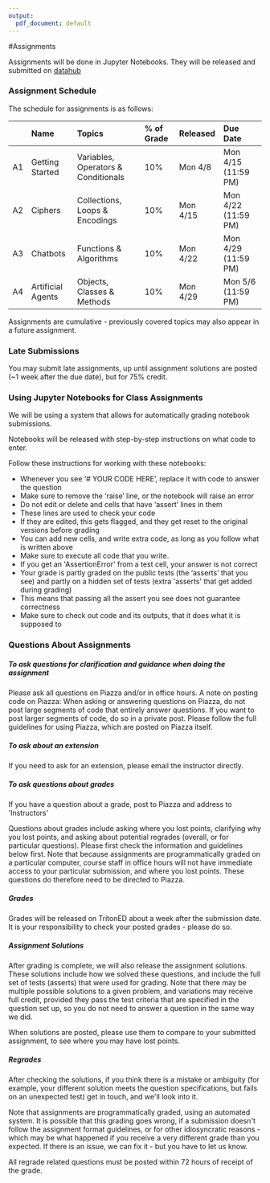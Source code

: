 ```yaml
---
output:
  pdf_document: default
---
```

#Assignments

Assignments will be done in Jupyter Notebooks. They will be released and submitted on [datahub](http::/datahub.ucsd.edu)

### Assignment Schedule

The schedule for assignments is as follows:

|   | Name  | Topics  |  % of Grade  | Released  | Due Date |
|-----: |:----------|:---------------------|:----|:-------|:----------|
| A1 | Getting Started | Variables, Operators & Conditionals | 10% | Mon 4/8 | Mon 4/15 (11:59 PM) |
| A2 | Ciphers | Collections, Loops & Encodings | 10% | Mon 4/15 | Mon 4/22 (11:59 PM) |
| A3 | Chatbots | Functions & Algorithms | 10% | Mon 4/22 | Mon 4/29 (11:59 PM) |
| A4 | Artificial Agents | Objects, Classes & Methods | 10% | Mon 4/29 | Mon 5/6 (11:59 PM) |


Assignments are cumulative - previously covered topics may also appear in a future assignment.

### Late Submissions

You may submit late assignments, up until assignment solutions are posted (~1 week after the due date), but for 75% credit.

### Using Jupyter Notebooks for Class Assignments

We will be using a system that allows for automatically grading notebook submissions.

Notebooks will be released with step-by-step instructions on what code to enter.

Follow these instructions for working with these notebooks:

- Whenever you see ‘# YOUR CODE HERE’, replace it with code to answer the question
- Make sure to remove the ‘raise’ line, or the notebook will raise an error
- Do not edit or delete and cells that have ‘assert’ lines in them
- These lines are used to check your code
- If they are edited, this gets flagged, and they get reset to the original versions before grading
- You can add new cells, and write extra code, as long as you follow what is written above
- Make sure to execute all code that you write.
- If you get an 'AssertionError' from a test cell, your answer is not correct
- Your grade is partly graded on the public tests (the ‘asserts’ that you see) and partly on a hidden set of tests (extra 'asserts' that get added during grading)
- This means that passing all the assert you see does not guarantee correctness
- Make sure to check out code and its outputs, that it does what it is supposed to

### Questions About Assignments

##### To ask questions for clarification and guidance when doing the assignment

Please ask all questions on Piazza and/or in office hours. 
A note on posting code on Piazza:
When asking or answering questions on Piazza, do not post large segments of code that entirely answer questions. If you want to post larger segments of code, do so in a private post. Please follow the full guidelines for using Piazza, which are posted on Piazza itself. 

##### To ask about an extension

If you need to ask for an extension, please email the instructor directly.

##### To ask questions about grades
If you have a question about a grade, post to Piazza and address to 'Instructors'

Questions about grades include asking where you lost points, clarifying why you lost points, and asking about potential regrades (overall, or for particular questions). Please first check the information and guidelines below first. Note that because assignments are programmatically graded on a particular computer, course staff in office hours will not have immediate access to your particular submission, and where you lost points. These questions do therefore need to be directed to Piazza.

##### Grades

Grades will be released on TritonED about a week after the submission date. It is your responsibility to check your posted grades - please do so.


##### Assignment Solutions

After grading is complete, we will also release the assignment solutions. These solutions include how we solved these questions, and include the full set of tests (asserts) that were used for grading. Note that there may be multiple possible solutions to a given problem, and variations may receive full credit, provided they pass the test criteria that are specified in the question set up, so you do not need to answer a question in the same way we did.

When solutions are posted, please use them to compare to your submitted assignment, to see where you may have lost points. 

##### Regrades

After checking the solutions, if you think there is a mistake or ambiguity (for example, your different solution meets the question specifications, but fails on an unexpected test) get in touch, and we'll look into it.

Note that assignments are programmatically graded, using an automated system. It is possible that this grading goes wrong, if a submission doesn't follow the assignment format guidelines, or for other idiosyncratic reasons - which may be what happened if you receive a very different grade than you expected. If there is an issue, we can fix it - but you have to let us know.

All regrade related questions must be posted within 72 hours of receipt of the grade.